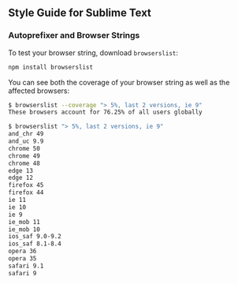 Style Guide for Sublime Text
----------------------------

### Autoprefixer and Browser Strings ###

To test your browser string, download `browserslist`:

```sh
npm install browserslist
```

You can see both the coverage of your browser string as well as the affected browsers:

```sh
$ browserslist --coverage "> 5%, last 2 versions, ie 9"
These browsers account for 76.25% of all users globally
```

```sh
$ browserslist "> 5%, last 2 versions, ie 9"
and_chr 49
and_uc 9.9
chrome 50
chrome 49
chrome 48
edge 13
edge 12
firefox 45
firefox 44
ie 11
ie 10
ie 9
ie_mob 11
ie_mob 10
ios_saf 9.0-9.2
ios_saf 8.1-8.4
opera 36
opera 35
safari 9.1
safari 9
```
